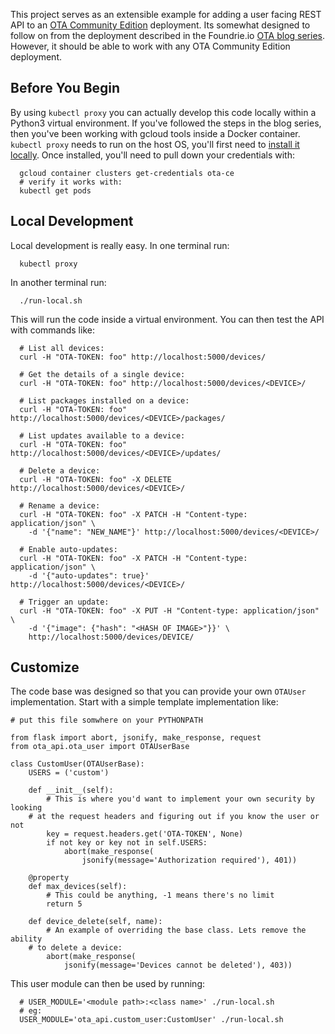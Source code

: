 This project serves as an extensible example for adding a user facing REST
API to an [OTA Community Edition](https://github.com/advancedtelematic/ota-community-edition)
deployment. Its somewhat designed to follow on from the deployment described
in the Foundrie.io [OTA blog series](https://foundries.io/blog/2018/07/12/ota-part-4/).
However, it should be able to work with any OTA Community Edition deployment.

## Before You Begin
By using `kubectl proxy` you can actually develop this code locally within
a Python3 virtual environment.  If you've followed the steps in the blog
series, then you've been working with gcloud tools inside a Docker container.
`kubectl proxy` needs to run on the host OS, you'll first need to
[install it locally](https://kubernetes.io/docs/tasks/tools/install-kubectl/).
Once installed, you'll need to pull down your credentials with:
~~~
  gcloud container clusters get-credentials ota-ce
  # verify it works with:
  kubectl get pods
~~~

## Local Development
Local development is really easy. In one terminal run:
~~~
  kubectl proxy
~~~

In another terminal run:
~~~
  ./run-local.sh
~~~

This will run the code inside a virtual environment. You can then test the
API with commands like:
~~~
  # List all devices:
  curl -H "OTA-TOKEN: foo" http://localhost:5000/devices/

  # Get the details of a single device:
  curl -H "OTA-TOKEN: foo" http://localhost:5000/devices/<DEVICE>/

  # List packages installed on a device:
  curl -H "OTA-TOKEN: foo" http://localhost:5000/devices/<DEVICE>/packages/

  # List updates available to a device:
  curl -H "OTA-TOKEN: foo" http://localhost:5000/devices/<DEVICE>/updates/

  # Delete a device:
  curl -H "OTA-TOKEN: foo" -X DELETE http://localhost:5000/devices/<DEVICE>/

  # Rename a device:
  curl -H "OTA-TOKEN: foo" -X PATCH -H "Content-type: application/json" \
    -d '{"name": "NEW_NAME"}' http://localhost:5000/devices/<DEVICE>/

  # Enable auto-updates:
  curl -H "OTA-TOKEN: foo" -X PATCH -H "Content-type: application/json" \
    -d '{"auto-updates": true}' http://localhost:5000/devices/<DEVICE>/

  # Trigger an update:
  curl -H "OTA-TOKEN: foo" -X PUT -H "Content-type: application/json" \
    -d '{"image": {"hash": "<HASH OF IMAGE>"}}' \
    http://localhost:5000/devices/DEVICE/
~~~

## Customize

The code base was designed so that you can provide your own `OTAUser`
implementation. Start with a simple template implementation like:
~~~
# put this file somwhere on your PYTHONPATH

from flask import abort, jsonify, make_response, request
from ota_api.ota_user import OTAUserBase

class CustomUser(OTAUserBase):
    USERS = ('custom')

    def __init__(self):
        # This is where you'd want to implement your own security by looking
	# at the request headers and figuring out if you know the user or not
        key = request.headers.get('OTA-TOKEN', None)
        if not key or key not in self.USERS:
            abort(make_response(
                jsonify(message='Authorization required'), 401))

    @property
    def max_devices(self):
        # This could be anything, -1 means there's no limit
        return 5

    def device_delete(self, name):
        # An example of overriding the base class. Lets remove the ability
	# to delete a device:
        abort(make_response(
            jsonify(message='Devices cannot be deleted'), 403))
~~~

This user module can then be used by running:
~~~
  # USER_MODULE='<module path>:<class name>' ./run-local.sh
  # eg:
  USER_MODULE='ota_api.custom_user:CustomUser' ./run-local.sh
~~~
